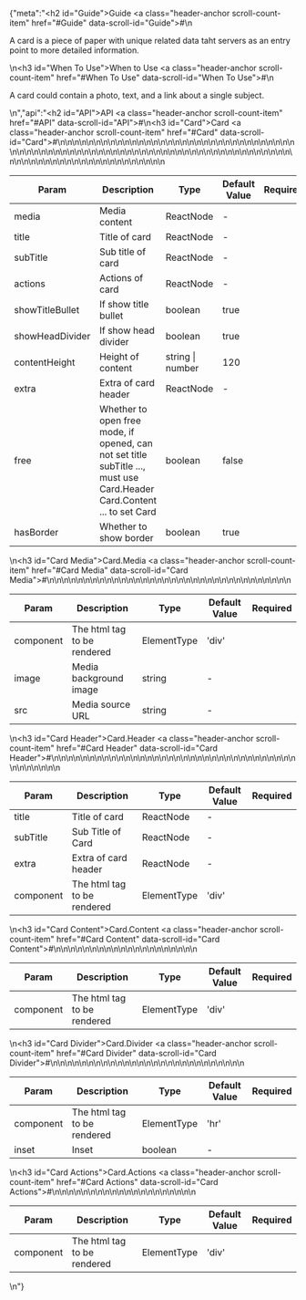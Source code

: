 {"meta":"<h2 id=\"Guide\">Guide <a class=\"header-anchor scroll-count-item\" href=\"#Guide\" data-scroll-id=\"Guide\">#</a></h2>\n<p>A card is a piece of paper with unique related data taht servers as an entry point to more detailed information.</p>\n<h3 id=\"When To Use\">When to Use <a class=\"header-anchor scroll-count-item\" href=\"#When To Use\" data-scroll-id=\"When To Use\">#</a></h3>\n<p>A card could contain a photo, text, and a link about a single subject.</p>\n","api":"<h2 id=\"API\">API <a class=\"header-anchor scroll-count-item\" href=\"#API\" data-scroll-id=\"API\">#</a></h2>\n<h3 id=\"Card\">Card <a class=\"header-anchor scroll-count-item\" href=\"#Card\" data-scroll-id=\"Card\">#</a></h3>\n<table>\n<thead>\n<tr>\n<th>Param</th>\n<th>Description</th>\n<th>Type</th>\n<th>Default Value</th>\n<th>Required</th>\n<th>Supported Version</th>\n</tr>\n</thead>\n<tbody>\n<tr>\n<td>media</td>\n<td>Media content</td>\n<td>ReactNode</td>\n<td>-</td>\n<td></td>\n<td>-</td>\n</tr>\n<tr>\n<td>title</td>\n<td>Title of card</td>\n<td>ReactNode</td>\n<td>-</td>\n<td></td>\n<td>-</td>\n</tr>\n<tr>\n<td>subTitle</td>\n<td>Sub title of card</td>\n<td>ReactNode</td>\n<td>-</td>\n<td></td>\n<td>-</td>\n</tr>\n<tr>\n<td>actions</td>\n<td>Actions of card</td>\n<td>ReactNode</td>\n<td>-</td>\n<td></td>\n<td>-</td>\n</tr>\n<tr>\n<td>showTitleBullet</td>\n<td>If show title bullet</td>\n<td>boolean</td>\n<td>true</td>\n<td></td>\n<td>-</td>\n</tr>\n<tr>\n<td>showHeadDivider</td>\n<td>If show head divider</td>\n<td>boolean</td>\n<td>true</td>\n<td></td>\n<td>-</td>\n</tr>\n<tr>\n<td>contentHeight</td>\n<td>Height of content</td>\n<td>string | number</td>\n<td>120</td>\n<td></td>\n<td>-</td>\n</tr>\n<tr>\n<td>extra</td>\n<td>Extra of card header</td>\n<td>ReactNode</td>\n<td>-</td>\n<td></td>\n<td>-</td>\n</tr>\n<tr>\n<td>free</td>\n<td>Whether to open free mode, if opened, can not set title subTitle ..., must use Card.Header Card.Content ... to set Card</td>\n<td>boolean</td>\n<td>false</td>\n<td></td>\n<td>-</td>\n</tr>\n<tr>\n<td>hasBorder</td>\n<td>Whether to show border</td>\n<td>boolean</td>\n<td>true</td>\n<td></td>\n<td>1.24</td>\n</tr>\n</tbody>\n</table>\n<h3 id=\"Card Media\">Card.Media <a class=\"header-anchor scroll-count-item\" href=\"#Card Media\" data-scroll-id=\"Card Media\">#</a></h3>\n<table>\n<thead>\n<tr>\n<th>Param</th>\n<th>Description</th>\n<th>Type</th>\n<th>Default Value</th>\n<th>Required</th>\n</tr>\n</thead>\n<tbody>\n<tr>\n<td>component</td>\n<td>The html tag to be rendered</td>\n<td>ElementType</td>\n<td>&apos;div&apos;</td>\n<td></td>\n</tr>\n<tr>\n<td>image</td>\n<td>Media background image</td>\n<td>string</td>\n<td>-</td>\n<td></td>\n</tr>\n<tr>\n<td>src</td>\n<td>Media source URL</td>\n<td>string</td>\n<td>-</td>\n<td></td>\n</tr>\n</tbody>\n</table>\n<h3 id=\"Card Header\">Card.Header <a class=\"header-anchor scroll-count-item\" href=\"#Card Header\" data-scroll-id=\"Card Header\">#</a></h3>\n<table>\n<thead>\n<tr>\n<th>Param</th>\n<th>Description</th>\n<th>Type</th>\n<th>Default Value</th>\n<th>Required</th>\n</tr>\n</thead>\n<tbody>\n<tr>\n<td>title</td>\n<td>Title of card</td>\n<td>ReactNode</td>\n<td>-</td>\n<td></td>\n</tr>\n<tr>\n<td>subTitle</td>\n<td>Sub Title of Card</td>\n<td>ReactNode</td>\n<td>-</td>\n<td></td>\n</tr>\n<tr>\n<td>extra</td>\n<td>Extra of card header</td>\n<td>ReactNode</td>\n<td>-</td>\n<td></td>\n</tr>\n<tr>\n<td>component</td>\n<td>The html tag to be rendered</td>\n<td>ElementType</td>\n<td>&apos;div&apos;</td>\n<td></td>\n</tr>\n</tbody>\n</table>\n<h3 id=\"Card Content\">Card.Content <a class=\"header-anchor scroll-count-item\" href=\"#Card Content\" data-scroll-id=\"Card Content\">#</a></h3>\n<table>\n<thead>\n<tr>\n<th>Param</th>\n<th>Description</th>\n<th>Type</th>\n<th>Default Value</th>\n<th>Required</th>\n</tr>\n</thead>\n<tbody>\n<tr>\n<td>component</td>\n<td>The html tag to be rendered</td>\n<td>ElementType</td>\n<td>&apos;div&apos;</td>\n<td></td>\n</tr>\n</tbody>\n</table>\n<h3 id=\"Card Divider\">Card.Divider <a class=\"header-anchor scroll-count-item\" href=\"#Card Divider\" data-scroll-id=\"Card Divider\">#</a></h3>\n<table>\n<thead>\n<tr>\n<th>Param</th>\n<th>Description</th>\n<th>Type</th>\n<th>Default Value</th>\n<th>Required</th>\n</tr>\n</thead>\n<tbody>\n<tr>\n<td>component</td>\n<td>The html tag to be rendered</td>\n<td>ElementType</td>\n<td>&apos;hr&apos;</td>\n<td></td>\n</tr>\n<tr>\n<td>inset</td>\n<td>Inset</td>\n<td>boolean</td>\n<td>-</td>\n<td></td>\n</tr>\n</tbody>\n</table>\n<h3 id=\"Card Actions\">Card.Actions <a class=\"header-anchor scroll-count-item\" href=\"#Card Actions\" data-scroll-id=\"Card Actions\">#</a></h3>\n<table>\n<thead>\n<tr>\n<th>Param</th>\n<th>Description</th>\n<th>Type</th>\n<th>Default Value</th>\n<th>Required</th>\n</tr>\n</thead>\n<tbody>\n<tr>\n<td>component</td>\n<td>The html tag to be rendered</td>\n<td>ElementType</td>\n<td>&apos;div&apos;</td>\n<td></td>\n</tr>\n</tbody>\n</table>\n"}